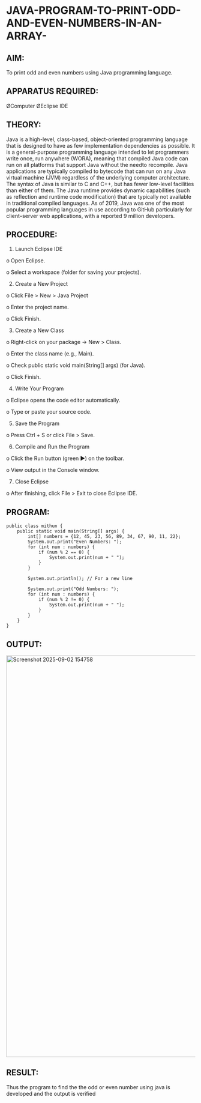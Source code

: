 # JAVA-PROGRAM-TO-PRINT-ODD-AND-EVEN-NUMBERS-IN-AN-ARRAY-

## AIM:
To print odd and even numbers using Java programming language.

## APPARATUS REQUIRED:

ØComputer ØEclipse IDE

## THEORY:
Java is a high-level, class-based, object-oriented programming language that is designed to have as few implementation dependencies as possible. It is a general-purpose programming language intended to let programmers write once, run anywhere (WORA), meaning that compiled Java code can run on all platforms that support Java without the needto recompile. Java applications are typically compiled to bytecode that can run on any Java virtual machine (JVM) regardless of the underlying computer architecture. The syntax of Java is similar to C and C++, but has fewer low-level facilities than either of them. The Java runtime provides dynamic capabilities (such as reflection and runtime code modification) that are typically not available in traditional compiled languages. As of 2019, Java was one of the most popular programming languages in use according to GitHub particularly for client–server web applications, with a reported 9 million developers.


## PROCEDURE:
1. Launch Eclipse IDE

o Open Eclipse.

o Select a workspace (folder for saving your projects).

2. Create a New Project

o Click File > New > Java Project

o Enter the project name.

o Click Finish.

3. Create a New Class 

o Right-click on your package → New > Class.

o Enter the class name (e.g., Main).

o Check public static void main(String[] args) (for Java).

o Click Finish.

4. Write Your Program

o Eclipse opens the code editor automatically.

o Type or paste your source code.

5. Save the Program

o Press Ctrl + S or click File > Save.

6. Compile and Run the Program

o Click the Run button (green ▶) on the toolbar.

o View output in the Console window.

7. Close Eclipse

o After finishing, click File > Exit to close Eclipse IDE.

## PROGRAM:
```
public class mithun {
    public static void main(String[] args) {
        int[] numbers = {12, 45, 23, 56, 89, 34, 67, 90, 11, 22}; 
        System.out.print("Even Numbers: ");
        for (int num : numbers) {
            if (num % 2 == 0) {
                System.out.print(num + " ");
            }
        }

        System.out.println(); // For a new line

        System.out.print("Odd Numbers: ");
        for (int num : numbers) {
            if (num % 2 != 0) {
                System.out.print(num + " ");
            }
        }
    }
}

```
## OUTPUT:


<img width="1919" height="1070" alt="Screenshot 2025-09-02 154758" src="https://github.com/user-attachments/assets/18e72f3a-78ed-4035-8eee-443f9fee9169" />


## RESULT:
Thus the program to find the the odd or even number using java is developed and the output is verified

